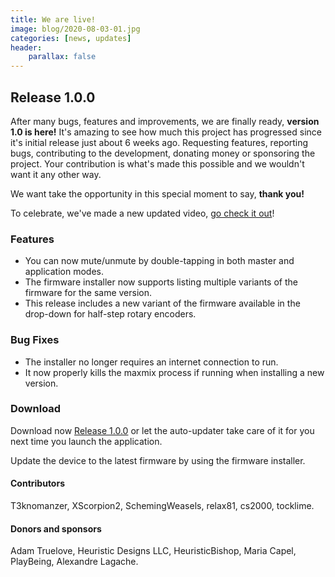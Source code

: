```yaml
---
title: We are live!
image: blog/2020-08-03-01.jpg
categories: [news, updates]
header:
    parallax: false
---
```


## Release 1.0.0

After many bugs, features and improvements, we are finally ready, **version 1.0 is here!**
It's amazing to see how much this project has progressed since it's initial release just about 6 weeks ago.
Requesting features, reporting bugs, contributing to the development, donating money or sponsoring the project. Your contribution is what's made this possible and we wouldn't want it any other way.

We want take the opportunity in this special moment to say, **thank you!**

To celebrate, we've made a new updated video, [go check it out](https://youtu.be/K7CqB7U6xoU)!

### Features

* You can now mute/unmute by double-tapping in both master and application modes.
* The firmware installer now supports listing multiple variants of the firmware for the same version.
* This release includes a new variant of the firmware available in the drop-down for half-step rotary encoders.

### Bug Fixes

* The installer no longer requires an internet connection to run.
* It now properly kills the maxmix process if running when installing a new version.

### Download

Download now [Release 1.0.0](https://github.com/t3knomanzer/maxmix-software/releases/download/1.0.0/Maxmix.1.0.0.msi) or let the auto-updater take care of it for you next time you launch the application.

Update the device to the latest firmware by using the firmware installer.


#### Contributors
T3knomanzer, XScorpion2, SchemingWeasels, relax81, cs2000, tocklime.


#### Donors and sponsors
Adam Truelove, Heuristic Designs LLC, HeuristicBishop, Maria Capel, PlayBeing, Alexandre Lagache.
